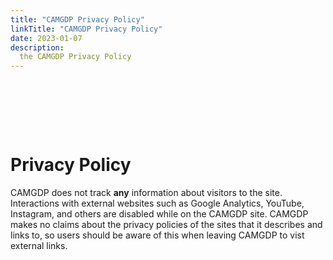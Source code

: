```yaml
---
title: "CAMGDP Privacy Policy"
linkTitle: "CAMGDP Privacy Policy"
date: 2023-01-07
description:
  the CAMGDP Privacy Policy
---
```


<pre>
 
 
 
 
 
</pre>

# Privacy Policy
 
CAMGDP does not track **any** information about visitors to the site.  Interactions with external websites such as Google Analytics, YouTube, Instagram, and others are disabled while on the CAMGDP site.  CAMGDP makes no claims about the privacy policies of the sites that it describes and links to, so users should be aware of this when leaving CAMGDP to vist external links.
